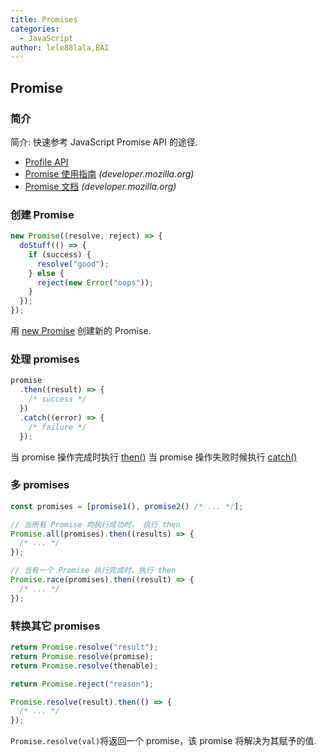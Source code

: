 ```yaml
---
title: Promises
categories:
  - JavaScript
author: lele88lala,BAI
---
```


## Promise

### 简介

简介: 快速参考 JavaScript Promise API 的途径.

- [Profile API](https://developer.mozilla.org/zh-CN/docs/Web/JavaScript/Reference/Global_Objects/Promise)
- [Promise 使用指南](https://developer.mozilla.org/zh-CN/docs/Web/JavaScript/Guide/Using_promises) _(developer.mozilla.org)_
- [Promise 文档](https://developer.mozilla.org/zh-CN/docs/Web/JavaScript/Reference/Global_Objects/Promise) _(developer.mozilla.org)_

### 创建 Promise

```js
new Promise((resolve, reject) => {
  doStuff(() => {
    if (success) {
      resolve("good");
    } else {
      reject(new Error("oops"));
    }
  });
});
```

用 [new Promise](https://developer.mozilla.org/en-US/docs/Web/JavaScript/Reference/Global_Objects/Promise#Contstructor) 创建新的 Promise.

### 处理 promises

```js
promise
  .then((result) => {
    /* success */
  })
  .catch((error) => {
    /* failure */
  });
```

当 promise 操作完成时执行 [then()](https://developer.mozilla.org/zh-CN/docs/Web/JavaScript/Reference/Global_Objects/Promise/then)
当 promise 操作失败时候执行 [catch()](https://developer.mozilla.org/zh-CN/docs/Web/JavaScript/Reference/Global_Objects/Promise/catch)

### 多 promises

```js
const promises = [promise1(), promise2() /* ... */];
```

```js
// 当所有 Promise 均执行成功时， 执行 then
Promise.all(promises).then((results) => {
  /* ... */
});
```

```js
// 当有一个 Promise 执行完成时，执行 then
Promise.race(promises).then((result) => {
  /* ... */
});
```

### 转换其它 promises

```js
return Promise.resolve("result");
return Promise.resolve(promise);
return Promise.resolve(thenable);

return Promise.reject("reason");

Promise.resolve(result).then(() => {
  /* ... */
});
```

`Promise.resolve(val)`将返回一个 promise，该 promise 将解决为其赋予的值.
